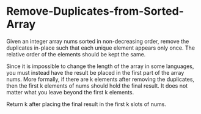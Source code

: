 # Remove-Duplicates-from-Sorted-Array

Given an integer array nums sorted in non-decreasing order,
remove the duplicates in-place such that each unique element
appears only once. The relative order of the elements should
be kept the same.

Since it is impossible to change the length of the array in some
languages, you must instead have the result be placed in the first
part of the array nums. More formally, if there are k elements 
after removing the duplicates, then the first k elements of nums
should hold the final result. It does not matter what you leave
beyond the first k elements.

Return k after placing the final result in the first k slots of nums.
